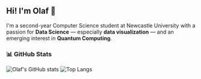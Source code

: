 ## Hi! I'm Olaf 👋

I'm a second-year Computer Science student at Newcastle University with a passion for **Data Science** — especially **data visualization** — and an emerging interest in **Quantum Computing**.

### 📊 GitHub Stats

![Olaf's GitHub stats](https://github-readme-stats.vercel.app/api?username=filaOlaf&show_icons=true&theme=default)
![Top Langs](https://github-readme-stats.vercel.app/api/top-langs/?username=filaOlaf&layout=compact)
